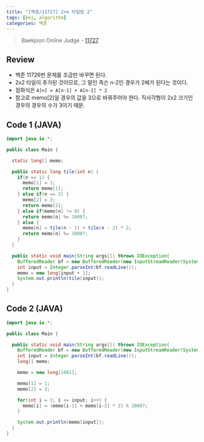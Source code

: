 ```yaml
---
title: "[백준/11727] 2×n 타일링 2"
tags: [boj, algorithm]
categories: 백준
---
```


> Baekjoon Online Judge - [11727](https://www.acmicpc.net/problem/11727)

## Review

- 백준 11726번 문제를 조금만 바꾸면 된다.
- 2x2 타일이 추가된 것이므로, 그 말인 즉슨 n-2인 경우가 2배가 된다는 것이다.
- 점화식은 `A[n] = A[n-1] + A[n-2] * 2`
- 참고로 memo[2]일 경우의 값을 3으로 바꿔주어야 한다. 직사각형이 2x2 크기인 경우의 경우의 수가 3이기 때문.

## Code 1 (JAVA)

```java
import java.io.*;

public class Main {

  static long[] memo;

  public static long tile(int n) {
    if(n == 1) {
      memo[1] = 1;
      return memo[1];
    } else if(n == 2) {
      memo[2] = 3;
      return memo[2];
    } else if(memo[n] != 0) {
      return memo[n] %= 10007;
    } else {
      memo[n] = tile(n - 1) + tile(n - 2) * 2;
      return memo[n] %= 10007;
    }
  }

  public static void main(String args[]) throws IOException{
    BufferedReader bf = new BufferedReader(new InputStreamReader(System.in));
    int input = Integer.parseInt(bf.readLine());
    memo = new long[input + 1];
    System.out.println(tile(input));
  }
}
```

## Code 2 (JAVA)

```java
import java.io.*;

public class Main {

  public static void main(String args[]) throws IOException{
    BufferedReader bf = new BufferedReader(new InputStreamReader(System.in));
    int input = Integer.parseInt(bf.readLine());
    long[] memo;

    memo = new long[1001];

    memo[1] = 1;
    memo[2] = 3;

    for(int i = 3; i <= input; i++) {
      memo[i] = (memo[i-1] + memo[i-2] * 2) % 10007;
    }

    System.out.println(memo[input]);
  }
}
```

